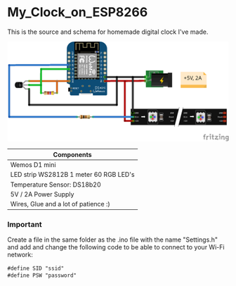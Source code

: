 # My_Clock_on_ESP8266

This is the source and schema for homemade digital clock I've made.

![alt text](https://github.com/vkarazha/My_Clock_on_ESP8266/blob/master/Schema.png)

| Components                                 |
| -------------                          	   |
| Wemos D1 mini                              |
| LED strip WS2812B 1 meter 60 RGB LED's		   |
| Temperature Sensor: DS18b20               	|
| 5V / 2A  Power Supply								              |
| Wires, Glue and a lot of patience :)       |
 
### Important

Create a file in the same folder as the .ino file with the name "Settings.h" and add and change the following code to be able to connect to your Wi-Fi network:

```
#define SID "ssid"
#define PSW "password"
``` 
